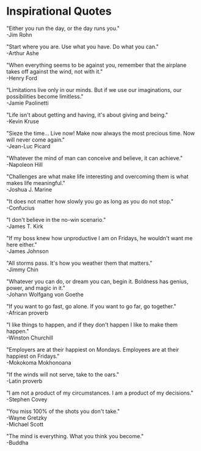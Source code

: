Inspirational Quotes
====================

"Either you run the day, or the day runs you."  
-Jim Rohn

"Start where you are. Use what you have. Do what you can."  
-Arthur Ashe

[comment]: # ("It's going to work so that it's a pure guts race at the end, and if it is, I am the only one who can win it."  -Steve Prefontaine)

"When everything seems to be against you, remember that the airplane takes off against the wind, not with it."  
-Henry Ford

"Limitations live only in our minds. But if we use our imaginations, our possibilities become limitless."  
-Jamie Paolinetti

"Life isn't about getting and having, it's about giving and being."  
-Kevin Kruse

"Sieze the time... Live now! Make now always the most precious time. Now will never come again."  
-Jean-Luc Picard

"Whatever the mind of man can conceive and believe, it can achieve."  
-Napoleon Hill

"Challenges are what make life interesting and overcoming them is what makes life meaningful."  
-Joshua J. Marine

"It does not matter how slowly you go as long as you do not stop."  
-Confucius

"I don't believe in the no-win scenario."  
-James T. Kirk

"If my boss knew how unproductive I am on Fridays, he wouldn't want me here either."  
-James Johnson

[comment]: # (consider moving above to "work quotes" when created)

"All storms pass. It's how you weather them that matters."  
-Jimmy Chin

"Whatever you can do, or dream you can, begin it. Boldness has genius, power, and magic in it."  
-Johann Wolfgang von Goethe

"If you want to go fast, go alone. If you want to go far, go together."  
-African proverb

"I like things to happen, and if they don't happen I like to make them happen."  
-Winston Churchill

"Employers are at their happiest on Mondays. Employees are at their happiest on Fridays."  
-Mokokoma Mokhonoana

[comment]: # (another one, above, to consider moving to "work quotes" when created)

"If the winds will not serve, take to the oars."  
-Latin proverb

"I am not a product of my circumstances. I am a product of my decisions."  
-Stephen Covey

"You miss 100% of the shots you don't take."  
-Wayne Gretzky  
-Michael Scott

"The mind is everything. What you think you become."  
-Buddha
